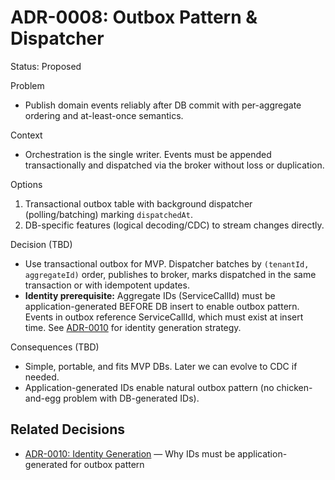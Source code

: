 # ADR-0008: Outbox Pattern & Dispatcher

Status: Proposed

Problem

- Publish domain events reliably after DB commit with per-aggregate ordering and at-least-once semantics.

Context

- Orchestration is the single writer. Events must be appended transactionally and dispatched via the broker without loss or duplication.

Options

1. Transactional outbox table with background dispatcher (polling/batching) marking `dispatchedAt`.
2. DB-specific features (logical decoding/CDC) to stream changes directly.

Decision (TBD)

- Use transactional outbox for MVP. Dispatcher batches by `(tenantId, aggregateId)` order, publishes to broker, marks dispatched in the same transaction or with idempotent updates.
- **Identity prerequisite:** Aggregate IDs (ServiceCallId) must be application-generated BEFORE DB insert to enable outbox pattern. Events in outbox reference ServiceCallId, which must exist at insert time. See [ADR-0010][] for identity generation strategy.

Consequences (TBD)

- Simple, portable, and fits MVP DBs. Later we can evolve to CDC if needed.
- Application-generated IDs enable natural outbox pattern (no chicken-and-egg problem with DB-generated IDs).

## Related Decisions

- [ADR-0010: Identity Generation][ADR-0010] — Why IDs must be application-generated for outbox pattern

[ADR-0010]: ./ADR-0010-identity.md
